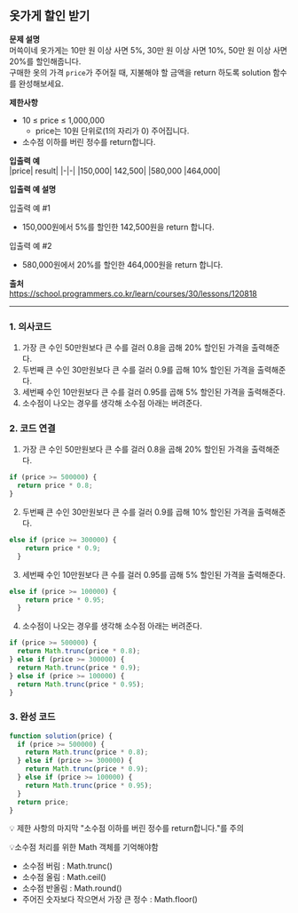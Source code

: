 ## 옷가게 할인 받기

**문제 설명**  
머쓱이네 옷가게는 10만 원 이상 사면 5%, 30만 원 이상 사면 10%, 50만 원 이상 사면 20%를 할인해줍니다.  
구매한 옷의 가격 `price`가 주어질 때, 지불해야 할 금액을 return 하도록 solution 함수를 완성해보세요.

**제한사항**

- 10 ≤ price ≤ 1,000,000
  - price는 10원 단위로(1의 자리가 0) 주어집니다.
- 소수점 이하를 버린 정수를 return합니다.

**입출력 예**  
|price| result|
|-|-|
|150,000| 142,500|
|580,000 |464,000|

**입출력 예 설명**

입출력 예 #1

- 150,000원에서 5%를 할인한 142,500원을 return 합니다.

입출력 예 #2

- 580,000원에서 20%를 할인한 464,000원을 return 합니다.

**출처**  
https://school.programmers.co.kr/learn/courses/30/lessons/120818

---

### 1. 의사코드

1. 가장 큰 수인 50만원보다 큰 수를 걸러 0.8을 곱해 20% 할인된 가격을 출력해준다.
2. 두번째 큰 수인 30만원보다 큰 수를 걸러 0.9를 곱해 10% 할인된 가격을 출력해준다.
3. 세번째 수인 10만원보다 큰 수를 걸러 0.95를 곱해 5% 할인된 가격을 출력해준다.
4. 소수점이 나오는 경우를 생각해 소수점 아래는 버려준다.

### 2. 코드 연결

1. 가장 큰 수인 50만원보다 큰 수를 걸러 0.8을 곱해 20% 할인된 가격을 출력해준다.

```javascript
if (price >= 500000) {
  return price * 0.8;
}
```

2. 두번째 큰 수인 30만원보다 큰 수를 걸러 0.9를 곱해 10% 할인된 가격을 출력해준다.

```javascript
else if (price >= 300000) {
    return price * 0.9;
  }
```

3. 세번째 수인 10만원보다 큰 수를 걸러 0.95를 곱해 5% 할인된 가격을 출력해준다.

```javascript
else if (price >= 100000) {
    return price * 0.95;
  }
```

4. 소수점이 나오는 경우를 생각해 소수점 아래는 버려준다.

```javascript
if (price >= 500000) {
  return Math.trunc(price * 0.8);
} else if (price >= 300000) {
  return Math.trunc(price * 0.9);
} else if (price >= 100000) {
  return Math.trunc(price * 0.95);
}
```

### 3. 완성 코드

```javascript
function solution(price) {
  if (price >= 500000) {
    return Math.trunc(price * 0.8);
  } else if (price >= 300000) {
    return Math.trunc(price * 0.9);
  } else if (price >= 100000) {
    return Math.trunc(price * 0.95);
  }
  return price;
}
```

💡 제한 사항의 마지막 "소수점 이하를 버린 정수를 return합니다."를 주의

💡소수점 처리를 위한 Math 객체를 기억해야함

- 소수점 버림 : Math.trunc()
- 소수점 올림 : Math.ceil()
- 소수점 반올림 : Math.round()
- 주어진 숫자보다 작으면서 가장 큰 정수 : Math.floor()

